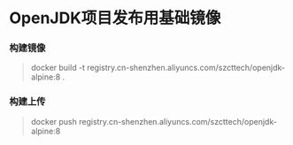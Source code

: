 # OpenJDK项目发布用基础镜像

### 构建镜像
> docker build -t registry.cn-shenzhen.aliyuncs.com/szcttech/openjdk-alpine:8 .

### 构建上传
> docker push registry.cn-shenzhen.aliyuncs.com/szcttech/openjdk-alpine:8
